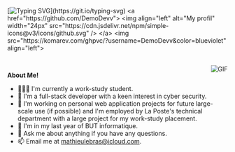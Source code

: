 [![Typing SVG](https://readme-typing-svg.demolab.com?font=Fira+Code&pause=1000&color=8538F7&random=false&width=435&lines=Hey+%F0%9F%91%8B%2C+I'm+Mathieu+!;A+french+developer+%26+Student+%F0%9F%9A%80.)](https://git.io/typing-svg)  
<a href="https://github.com/DemoDevv">
  <img align="left" alt="My profil" width="24px" src="https://cdn.jsdelivr.net/npm/simple-icons@v3/icons/github.svg" />
</a>
<img src="https://komarev.com/ghpvc/?username=DemoDevv&color=blueviolet" align="left">



<br />

<img align="right" alt="GIF" src="https://i.pinimg.com/originals/e4/26/70/e426702edf874b181aced1e2fa5c6cde.gif" />

**About Me!**

- 👨🏽‍💻 I'm currently a work-study student.
- 🌱 I'm a full-stack developer with a keen interest in cyber security.
- 🤔 I'm working on personal web application projects for future large-scale use (if possible) and I'm employed by La Poste's technical department with a large project for my work-study placement.
- 💼 I'm in my last year of BUT informatique.
- 💬 Ask me about anything if you have any questions.
- 📫 Email me at [mathieulebras@icloud.com](mailto:mathieulebras@icloud.com).
<!-- - 📝 See my [Curriculum Vitae](https://drive.google.com/file/d/1PxlxLA6vGXslYmwybcA_dlr4uQhq-tkm/view?usp=sharing) to get more info. -->

<!--<img src="https://github-readme-stats.vercel.app/api?username=DemoDevv&show_icons=true&hide_border=true&count_private=true&theme=shades-of-purple&icon_color=fad000" alt="DemoDevv's GitHub Stats">

